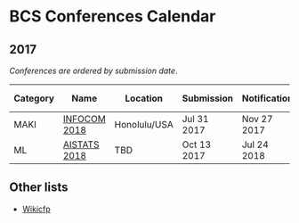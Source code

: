 # BCS Conferences Calendar

## 2017

_Conferences are ordered by submission date_.

| Category  |  Name   |  Location	   | Submission |  Notification   | Conference dates |
| --- | --- | --- | --- | --- | --- |
| MAKI |[INFOCOM 2018](http://infocom2018.ieee-infocom.org/content/call-papers-main-conference)|Honolulu/USA|Jul 31 2017|Nov 27 2017| Apr 15-19, 2018|
| ML |[AISTATS 2018](http://www.aistats.org/)|TBD| Oct 13 2017|Jul 24 2018|		Apr 20-22, 2018|

## Other lists

- [Wikicfp](http://wikicfp.com)



